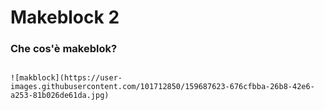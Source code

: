 # Makeblock 2

### Che cos'è makeblok?
                                                                             ![makblock](https://user-images.githubusercontent.com/101712850/159687623-676cfbba-26b8-42e6-a253-81b026de61da.jpg)







